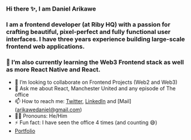 ### Hi there ✨, I am Daniel Arikawe

### I am a frontend developer (at Riby HQ) with a passion for crafting beautiful, pixel-perfect and fully functional user interfaces. I have three years experience building large-scale frontend web applications.

### 🌱 I’m also currently learning the Web3 Frontend stack as well as more React Native and React.


- 🤝 I’m looking to collaborate on Frontend Projects (Web2 and Web3)
- 💬 Ask me about React, Manchester United and any episode of The office
- 📫 How to reach me: [Twitter](https://twitter.com/danieljohnsin), [LinkedIn](https://www.linkedin.com/in/daniel-arikawe-498a1a178/) and [Mail] (arikawedaniel@gmail.com)
- 👨🏽 Pronouns: He/Him
- ⚡ Fun fact: I have seen the office 4 times (and counting 😅)
- [Portfolio](https://arikawedaniel.netlify.app/)



